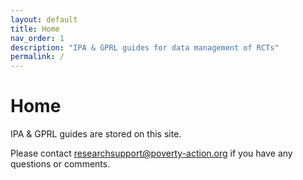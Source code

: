 ```yaml
---
layout: default
title: Home
nav_order: 1
description: "IPA & GPRL guides for data management of RCTs"
permalink: /
---
```


# Home

IPA & GPRL guides are stored on this site. 

Please contact researchsupport@poverty-action.org if you have any questions or comments.